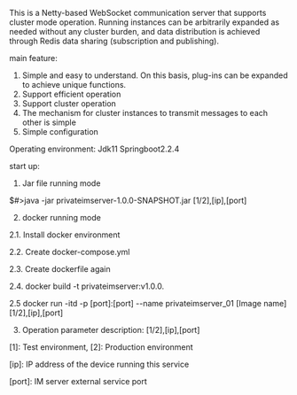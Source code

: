 This is a Netty-based WebSocket communication server that supports cluster mode operation. Running instances can be arbitrarily expanded as needed without any cluster burden, and data distribution is achieved through Redis data sharing (subscription and publishing).

main feature:
1. Simple and easy to understand. On this basis, plug-ins can be expanded to achieve unique functions.
2. Support efficient operation
3. Support cluster operation
4. The mechanism for cluster instances to transmit messages to each other is simple
5. Simple configuration


Operating environment:
Jdk11
Springboot2.2.4




start up:

1. Jar file running mode

$#>java -jar privateimserver-1.0.0-SNAPSHOT.jar [1/2],[ip],[port]



2. docker running mode

 2.1. Install docker environment

 2.2. Create docker-compose.yml

 2.3. Create dockerfile again

 2.4. docker build -t privateimserver:v1.0.0.

 2.5 docker run -itd -p [port]:[port] --name privateimserver_01 [Image name] [1/2],[ip],[port]




3. Operation parameter description: [1/2],[ip],[port]

[1]: Test environment, [2]: Production environment 

[ip]: IP address of the device running this service

[port]: IM server external service port
